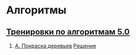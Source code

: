 # Алгоритмы

## [Тренировки по алгоритмам 5.0](https://www.youtube.com/watch?v=SVkJ77_Fl1o&list=PLXtiZNKIobF6oMvumNTZDf20F_FdvdAf-&index=1)

1. [A. Покраска деревьев](https://contest.yandex.ru/contest/59539/problems/A/)
[Решение](lib/yandex_5/lesson_1/a_paint_trees.dart)
